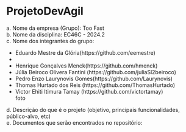 # ProjetoDevAgil

a. Nome da empresa (Grupo): Too Fast <br>
b. Nome da disciplina: EC46C - 2024.2 <br>
c. Nome dos integrantes do grupo: 

<ul>
<li> Eduardo Mestre da Glória(https://github.com/eemestre) <li> 
<li> Henrique Gonçalves Menck(https://github.com/hmenck) </li> 
<li> Júlia Beiroco Olivera Fantini (https://github.com/juliaSl2beiroco) </li> 
<li> Pedro Enzo Laurynovis Gomes(https://github.com/Laurynovis) </li> 
<li> Thomas Hurtado dos Reis (https://github.com/ThomasHurtado) </li>
<li> Victor Ehiti Itimura Tamay (https://github.com/victortamay) </li>
foto <br> 
</ul>

d. Descrição do que é o projeto (objetivo, principais funcionalidades, público-alvo, etc) <br>
e. Documentos que serão encontrados no repositório: <br>
